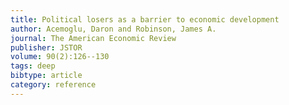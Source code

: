 ```yaml
---
title: Political losers as a barrier to economic development
author: Acemoglu, Daron and Robinson, James A.
journal: The American Economic Review
publisher: JSTOR
volume: 90(2):126--130
tags: deep
bibtype: article
category: reference
---
```

